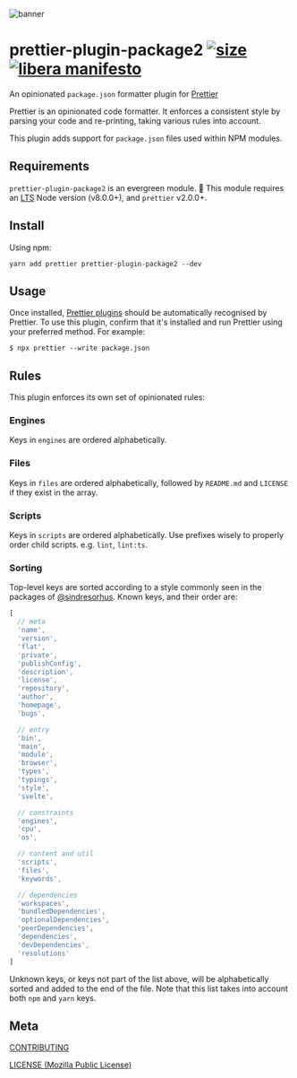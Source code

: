 <!-- [tests]: 	https://img.shields.io/circleci/project/github/MaxMilton/prettier-plugin-package2.svg -->
<!-- [tests-url]: https://circleci.com/gh/MaxMilton/prettier-plugin-package2 -->

<!-- [cover]: https://codecov.io/gh/MaxMilton/prettier-plugin-package2/branch/master/graph/badge.svg -->
<!-- [cover-url]: https://codecov.io/gh/MaxMilton/prettier-plugin-package2 -->

[size]: https://packagephobia.now.sh/badge?p=prettier-plugin-package2
[size-url]: https://packagephobia.now.sh/result?p=prettier-plugin-package2

![banner](https://raw.githubusercontent.com/MaxMilton/prettier-plugin-package2/master/assets/banner.svg?sanitize=true)

<!-- # prettier-plugin-package2 [![tests][tests]][tests-url] [![cover][cover]][cover-url] [![size][size]][size-url] [![libera manifesto](https://img.shields.io/badge/libera-manifesto-lightgrey.svg)](https://liberamanifesto.com) -->
# prettier-plugin-package2 [![size][size]][size-url] [![libera manifesto](https://img.shields.io/badge/libera-manifesto-lightgrey.svg)](https://liberamanifesto.com)


An opinionated `package.json` formatter plugin for [Prettier](https://prettier.io)

Prettier is an opinionated code formatter. It enforces a consistent style by parsing your code and re-printing, taking various rules into account.

This plugin adds support for `package.json` files used within NPM modules.

## Requirements

`prettier-plugin-package2` is an evergreen module. 🌲 This module requires an [LTS](https://github.com/nodejs/Release) Node version (v8.0.0+), and `prettier` v2.0.0+.

## Install

Using npm:

```console
yarn add prettier prettier-plugin-package2 --dev
```

## Usage

Once installed, [Prettier plugins](https://prettier.io/docs/en/plugins.html) should be automatically recognised by Prettier. To use this plugin, confirm that it's installed and run Prettier using your preferred method. For example:

```console
$ npx prettier --write package.json
```

## Rules

This plugin enforces its own set of opinionated rules:

### Engines

Keys in `engines` are ordered alphabetically.

### Files

Keys in `files` are ordered alphabetically, followed by `README.md` and `LICENSE` if they exist in the array.

### Scripts

Keys in `scripts` are ordered alphabetically. Use prefixes wisely to properly order child scripts. e.g. `lint`, `lint:ts`.

### Sorting

Top-level keys are sorted according to a style commonly seen in the packages of [@sindresorhus](https://github.com/sindresorhus). Known keys, and their order are:

```js
[
  // meta
  'name',
  'version',
  'flat',
  'private',
  'publishConfig',
  'description',
  'license',
  'repository',
  'author',
  'homepage',
  'bugs',

  // entry
  'bin',
  'main',
  'module',
  'browser',
  'types',
  'typings',
  'style',
  'svelte',

  // constraints
  'engines',
  'cpu',
  'os',

  // content and util
  'scripts',
  'files',
  'keywords',

  // dependencies
  'workspaces',
  'bundledDependencies',
  'optionalDependencies',
  'peerDependencies',
  'dependencies',
  'devDependencies',
  'resolutions'
]
```

Unknown keys, or keys not part of the list above, will be alphabetically sorted and added to the end of the file. Note that this list takes into account both `npm` and `yarn` keys.

## Meta

[CONTRIBUTING](./.github/CONTRIBUTING.md)

[LICENSE (Mozilla Public License)](./LICENSE)
